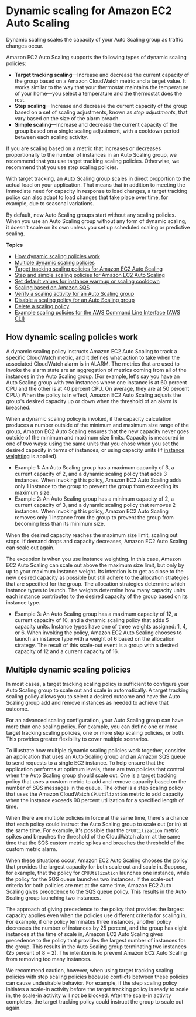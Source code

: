 # Dynamic scaling for Amazon EC2 Auto Scaling<a name="as-scale-based-on-demand"></a>

Dynamic scaling scales the capacity of your Auto Scaling group as traffic changes occur\.

Amazon EC2 Auto Scaling supports the following types of dynamic scaling policies:
+ **Target tracking scaling**—Increase and decrease the current capacity of the group based on a Amazon CloudWatch metric and a target value\. It works similar to the way that your thermostat maintains the temperature of your home—you select a temperature and the thermostat does the rest\.
+ **Step scaling**—Increase and decrease the current capacity of the group based on a set of scaling adjustments, known as *step adjustments*, that vary based on the size of the alarm breach\.
+ **Simple scaling**—Increase and decrease the current capacity of the group based on a single scaling adjustment, with a cooldown period between each scaling activity\.

If you are scaling based on a metric that increases or decreases proportionally to the number of instances in an Auto Scaling group, we recommend that you use target tracking scaling policies\. Otherwise, we recommend that you use step scaling policies\. 

With target tracking, an Auto Scaling group scales in direct proportion to the actual load on your application\. That means that in addition to meeting the immediate need for capacity in response to load changes, a target tracking policy can also adapt to load changes that take place over time, for example, due to seasonal variations\.

By default, new Auto Scaling groups start without any scaling policies\. When you use an Auto Scaling group without any form of dynamic scaling, it doesn't scale on its own unless you set up scheduled scaling or predictive scaling\.

**Topics**
+ [How dynamic scaling policies work](#as-how-scaling-policies-work)
+ [Multiple dynamic scaling policies](#multiple-scaling-policy-resolution)
+ [Target tracking scaling policies for Amazon EC2 Auto Scaling](as-scaling-target-tracking.md)
+ [Step and simple scaling policies for Amazon EC2 Auto Scaling](as-scaling-simple-step.md)
+ [Set default values for instance warmup or scaling cooldown](set-default-values-for-instance-warmup-or-scaling-cooldown.md)
+ [Scaling based on Amazon SQS](as-using-sqs-queue.md)
+ [Verify a scaling activity for an Auto Scaling group](as-verify-scaling-activity.md)
+ [Disable a scaling policy for an Auto Scaling group](as-enable-disable-scaling-policy.md)
+ [Delete a scaling policy](deleting-scaling-policy.md)
+ [Example scaling policies for the AWS Command Line Interface \(AWS CLI\)](examples-scaling-policies.md)

## How dynamic scaling policies work<a name="as-how-scaling-policies-work"></a>

A dynamic scaling policy instructs Amazon EC2 Auto Scaling to track a specific CloudWatch metric, and it defines what action to take when the associated CloudWatch alarm is in ALARM\. The metrics that are used to invoke the alarm state are an aggregation of metrics coming from all of the instances in the Auto Scaling group\. \(For example, let's say you have an Auto Scaling group with two instances where one instance is at 60 percent CPU and the other is at 40 percent CPU\. On average, they are at 50 percent CPU\.\) When the policy is in effect, Amazon EC2 Auto Scaling adjusts the group's desired capacity up or down when the threshold of an alarm is breached\.

When a dynamic scaling policy is invoked, if the capacity calculation produces a number outside of the minimum and maximum size range of the group, Amazon EC2 Auto Scaling ensures that the new capacity never goes outside of the minimum and maximum size limits\. Capacity is measured in one of two ways: using the same units that you chose when you set the desired capacity in terms of instances, or using capacity units \(if [instance weighting](ec2-auto-scaling-mixed-instances-groups-instance-weighting.md) is applied\)\.
+ Example 1: An Auto Scaling group has a maximum capacity of 3, a current capacity of 2, and a dynamic scaling policy that adds 3 instances\. When invoking this policy, Amazon EC2 Auto Scaling adds only 1 instance to the group to prevent the group from exceeding its maximum size\. 
+ Example 2: An Auto Scaling group has a minimum capacity of 2, a current capacity of 3, and a dynamic scaling policy that removes 2 instances\. When invoking this policy, Amazon EC2 Auto Scaling removes only 1 instance from the group to prevent the group from becoming less than its minimum size\. 

When the desired capacity reaches the maximum size limit, scaling out stops\. If demand drops and capacity decreases, Amazon EC2 Auto Scaling can scale out again\. 

The exception is when you use instance weighting\. In this case, Amazon EC2 Auto Scaling can scale out above the maximum size limit, but only by up to your maximum instance weight\. Its intention is to get as close to the new desired capacity as possible but still adhere to the allocation strategies that are specified for the group\. The allocation strategies determine which instance types to launch\. The weights determine how many capacity units each instance contributes to the desired capacity of the group based on its instance type\.
+ Example 3: An Auto Scaling group has a maximum capacity of 12, a current capacity of 10, and a dynamic scaling policy that adds 5 capacity units\. Instance types have one of three weights assigned: 1, 4, or 6\. When invoking the policy, Amazon EC2 Auto Scaling chooses to launch an instance type with a weight of 6 based on the allocation strategy\. The result of this scale\-out event is a group with a desired capacity of 12 and a current capacity of 16\.

## Multiple dynamic scaling policies<a name="multiple-scaling-policy-resolution"></a>

In most cases, a target tracking scaling policy is sufficient to configure your Auto Scaling group to scale out and scale in automatically\. A target tracking scaling policy allows you to select a desired outcome and have the Auto Scaling group add and remove instances as needed to achieve that outcome\. 

For an advanced scaling configuration, your Auto Scaling group can have more than one scaling policy\. For example, you can define one or more target tracking scaling policies, one or more step scaling policies, or both\. This provides greater flexibility to cover multiple scenarios\. 

To illustrate how multiple dynamic scaling policies work together, consider an application that uses an Auto Scaling group and an Amazon SQS queue to send requests to a single EC2 instance\. To help ensure that the application performs at optimum levels, there are two policies that control when the Auto Scaling group should scale out\. One is a target tracking policy that uses a custom metric to add and remove capacity based on the number of SQS messages in the queue\. The other is a step scaling policy that uses the Amazon CloudWatch `CPUUtilization` metric to add capacity when the instance exceeds 90 percent utilization for a specified length of time\. 

When there are multiple policies in force at the same time, there's a chance that each policy could instruct the Auto Scaling group to scale out \(or in\) at the same time\. For example, it's possible that the `CPUUtilization` metric spikes and breaches the threshold of the CloudWatch alarm at the same time that the SQS custom metric spikes and breaches the threshold of the custom metric alarm\. 

When these situations occur, Amazon EC2 Auto Scaling chooses the policy that provides the largest capacity for both scale out and scale in\. Suppose, for example, that the policy for `CPUUtilization` launches one instance, while the policy for the SQS queue launches two instances\. If the scale\-out criteria for both policies are met at the same time, Amazon EC2 Auto Scaling gives precedence to the SQS queue policy\. This results in the Auto Scaling group launching two instances\. 

The approach of giving precedence to the policy that provides the largest capacity applies even when the policies use different criteria for scaling in\. For example, if one policy terminates three instances, another policy decreases the number of instances by 25 percent, and the group has eight instances at the time of scale in, Amazon EC2 Auto Scaling gives precedence to the policy that provides the largest number of instances for the group\. This results in the Auto Scaling group terminating two instances \(25 percent of 8 = 2\)\. The intention is to prevent Amazon EC2 Auto Scaling from removing too many instances\.

We recommend caution, however, when using target tracking scaling policies with step scaling policies because conflicts between these policies can cause undesirable behavior\. For example, if the step scaling policy initiates a scale\-in activity before the target tracking policy is ready to scale in, the scale\-in activity will not be blocked\. After the scale\-in activity completes, the target tracking policy could instruct the group to scale out again\. 